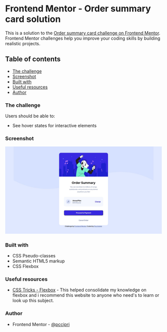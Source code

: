 # Frontend Mentor - Order summary card solution

This is a solution to the [Order summary card challenge on Frontend Mentor](https://www.frontendmentor.io/challenges/order-summary-component-QlPmajDUj). Frontend Mentor challenges help you improve your coding skills by building realistic projects. 

## Table of contents

- [The challenge](#the-challenge)
- [Screenshot](#screenshot)
- [Built with](#built-with)
- [Useful resources](#useful-resources)
- [Author](#author)

### The challenge

Users should be able to:

- See hover states for interactive elements

### Screenshot

![My project](./screenshot.jpg)

### Built with
- CSS Pseudo-classes
- Semantic HTML5 markup
- CSS Flexbox

### Useful resources

- [CSS Tricks - Flexbox](https://css-tricks.com/snippets/css/a-guide-to-flexbox/) - This helped consolidate my knowledge on flexbox and i recommend this website to anyone who need's to learn or look up this subject.

### Author

- Frontend Mentor - [@pccipri](https://www.frontendmentor.io/profile/pccipru)
